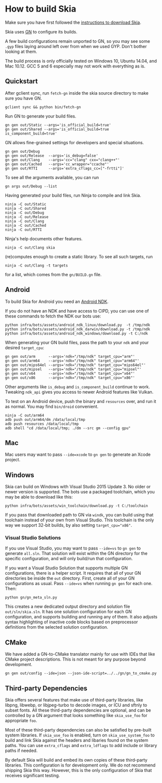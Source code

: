 How to build Skia
=================

Make sure you have first followed the [instructions to download
Skia](./download).

Skia uses [GN](https://chromium.googlesource.com/chromium/src/tools/gn/) to
configure its builds.

A few build configurations remain unported to GN, so you may see some `.gyp`
files laying around left over from when we used GYP.  Don't bother looking at
them.

The build process is only officially tested on Windows 10, Ubuntu 14.04, and Mac
10.12. GCC 5 and 6 especially may not work with everything as is.

Quickstart
----------

After gclient sync, run `fetch-gn` inside the skia source directory to make sure
you have GN.

    gclient sync && python bin/fetch-gn

Run GN to generate your build files.

    gn gen out/Static --args='is_official_build=true'
    gn gen out/Shared --args='is_official_build=true is_component_build=true'

GN allows fine-grained settings for developers and special situations.

    gn gen out/Debug
    gn gen out/Release  --args='is_debug=false'
    gn gen out/Clang    --args='cc="clang" cxx="clang++"'
    gn gen out/Cached   --args='cc_wrapper="ccache"'
    gn gen out/RTTI     --args='extra_cflags_cc=["-frtti"]'

To see all the arguments available, you can run

    gn args out/Debug --list

Having generated your build files, run Ninja to compile and link Skia.

    ninja -C out/Static
    ninja -C out/Shared
    ninja -C out/Debug
    ninja -C out/Release
    ninja -C out/Clang
    ninja -C out/Cached
    ninja -C out/RTTI

Ninja's help documents other features.

    ninja -C out/Clang skia

(re)computes enough to create a static library. To see all such targets, run

    ninja -C out/Clang -t targets

for a list, which comes from the `gn/BUILD.gn` file.

Android
-------

To build Skia for Android you need an [Android
NDK](https://developer.android.com/ndk/index.html).

If you do not have an NDK and have access to CIPD, you
can use one of these commands to fetch the NDK our bots use:

    python infra/bots/assets/android_ndk_linux/download.py  -t /tmp/ndk
    python infra/bots/assets/android_ndk_darwin/download.py -t /tmp/ndk
    python infra/bots/assets/android_ndk_windows/download.py -t C:/ndk

When generating your GN build files, pass the path to your `ndk` and your
desired `target_cpu`:

    gn gen out/arm      --args='ndk="/tmp/ndk" target_cpu="arm"'
    gn gen out/arm64    --args='ndk="/tmp/ndk" target_cpu="arm64"'
    gn gen out/mips64el --args='ndk="/tmp/ndk" target_cpu="mips64el"'
    gn gen out/mipsel   --args='ndk="/tmp/ndk" target_cpu="mipsel"'
    gn gen out/x64      --args='ndk="/tmp/ndk" target_cpu="x64"'
    gn gen out/x86      --args='ndk="/tmp/ndk" target_cpu="x86"'

Other arguments like `is_debug` and `is_component_build` continue to work.
Tweaking `ndk_api` gives you access to newer Android features like Vulkan.

To test on an Android device, push the binary and `resources` over,
and run it as normal.  You may find `bin/droid` convenient.

    ninja -C out/arm64
    adb push out/arm64/dm /data/local/tmp
    adb push resources /data/local/tmp
    adb shell "cd /data/local/tmp; ./dm --src gm --config gpu"

Mac
---

Mac users may want to pass `--ide=xcode` to `gn gen` to generate an Xcode project.

Windows
-------

Skia can build on Windows with Visual Studio 2015 Update 3.  No older or newer
version is supported. The bots use a packaged toolchain, which you may be able
to download like this:

    python infra/bots/assets/win_toolchain/download.py -t C:/toolchain

If you pass that downloaded path to GN via `windk`, you can build using that
toolchain instead of your own from Visual Studio.  This toolchain is the only
way we support 32-bit builds, by also setting `target_cpu="x86"`.

### Visual Studio Solutions

If you use Visual Studio, you may want to pass `--ide=vs` to `gn gen` to
generate `all.sln`.  That solution will exist within the GN directory for the
specific configuration, and will only build/run that configuration.

If you want a Visual Studio Solution that supports multiple GN configurations,
there is a helper script. It requires that all of your GN directories be inside
the `out` directory. First, create all of your GN configurations as usual.
Pass `--ide=vs` when running `gn gen` for each one. Then:

    python gn/gn_meta_sln.py

This creates a new dedicated output directory and solution file
`out/sln/skia.sln`. It has one solution configuration for each GN configuration,
and supports building and running any of them. It also adjusts syntax highlighting
of inactive code blocks based on preprocessor definitions from the selected
solution configuration.

CMake
-----

We have added a GN-to-CMake translator mainly for use with IDEs that like CMake
project descriptions.  This is not meant for any purpose beyond development.

    gn gen out/config --ide=json --json-ide-script=../../gn/gn_to_cmake.py

Third-party Dependencies
------------------------

Skia offers several features that make use of third-party libraries, like
libpng, libwebp, or libjpeg-turbo to decode images, or ICU and sftnly to subset
fonts.  All these third-party dependencies are optional, and can be controlled
by a GN argument that looks something like `skia_use_foo` for appropriate
`foo`.

Most of these third-party dependencies can also be satisfied by pre-built
system libraries.  If `skia_use_foo` is enabled, turn on `skia_use_system_foo`
to build and link Skia against the headers and libaries found on the system
paths.  You can use `extra_cflags` and `extra_ldflags` to add include or
library paths if needed.

By default Skia will build and embed its own copies of these third-party
libraries.  This configuration is for development only.  We do not recommend
shipping Skia this way.  However, this is the only configuration of Skia that
receives significant testing.

